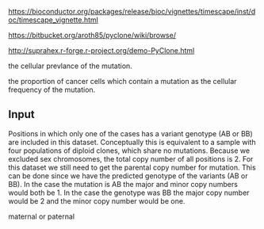 https://bioconductor.org/packages/release/bioc/vignettes/timescape/inst/doc/timescape_vignette.html

https://bitbucket.org/aroth85/pyclone/wiki/browse/

http://suprahex.r-forge.r-project.org/demo-PyClone.html
 
 the cellular prevlance of the mutation.

 the proportion of cancer cells which contain a mutation as the cellular frequency of the mutation. 

## Input
Positions in which only one of the cases has a variant genotype (AB or BB) are included in this dataset. Conceptually this is equivalent to a sample with four populations of diploid clones, which share no mutations. Because we excluded sex chromosomes, the total copy number of all positions is 2. For this dataset we still need to get the parental copy number for mutation. This can be done since we have the predicted genotype of the variants (AB or BB). In the case the mutation is AB the major and minor copy numbers would both be 1. In the case the genotype was BB the major copy number would be 2 and the minor copy number would be one.

 maternal or paternal